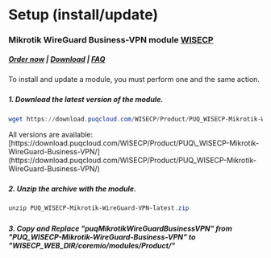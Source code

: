 # Setup (install/update)

### Mikrotik WireGuard Business-VPN module **[WISECP](https://puqcloud.com/link.php?id=78)** 

##### [Order now](https://puqcloud.com/index.php?rp=/store/wisecp-module-mikrotik-wireguard-business-vpn) | [Download](https://download.puqcloud.com/WISECP/Product/PUQ_WISECP-Mikrotik-WireGuard-Business-VPN/) | [FAQ](https://faq.puqcloud.com/)

<p class="callout info">To install and update a module, you must perform one and the same action.</p>

#####  

##### 1. Download the latest version of the module.

```Powershell
wget https://download.puqcloud.com/WISECP/Product/PUQ_WISECP-Mikrotik-WireGuard-Business-VPN/PUQ_WISECP-Mikrotik-WireGuard-Business-VPN-latest.zip
```

<p class="callout info">All versions are available: [https://download.puqcloud.com/WISECP/Product/PUQ\_WISECP-Mikrotik-WireGuard-Business-VPN/](https://download.puqcloud.com/WISECP/Product/PUQ_WISECP-Mikrotik-WireGuard-Business-VPN/)</p>

#####  

##### 2. Unzip the archive with the module.

```Powershell
unzip PUQ_WISECP-Mikrotik-WireGuard-VPN-latest.zip
```

#####  

##### 3. Copy and Replace "puqMikrotikWireGuardBusinessVPN" from "PUQ\_WISECP-Mikrotik-WireGuard-Business-VPN" to "WISECP\_WEB\_DIR/coremio/modules/Product/"